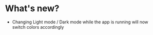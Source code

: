 # What's new?

- Changing Light mode / Dark mode while the app is running will now switch colors accordingly
